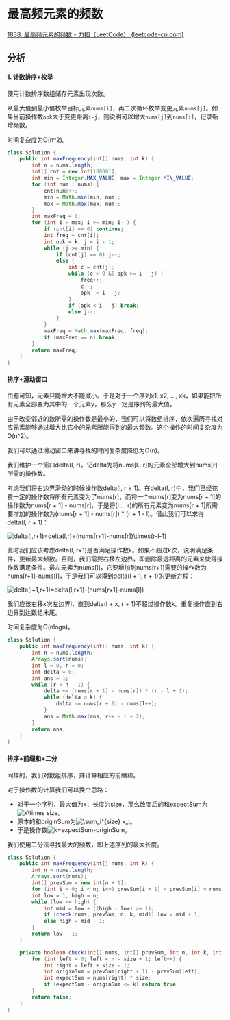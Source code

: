 # 最高频元素的频数

[1838. 最高频元素的频数 - 力扣（LeetCode） (leetcode-cn.com)](https://leetcode-cn.com/problems/frequency-of-the-most-frequent-element/)

## 分析

#### 1. 计数排序+枚举

使用计数排序数组储存元素出现次数。

从最大值到最小值枚举目标元素`nums[i]`，再二次循环枚举变更元素`nums[j]`。如果当前操作数`opk`大于变更距离`i-j`，则说明可以增大`nums[j]`到`nums[i]`，记录新增频数。

时间复杂度为O(n^2)。

```java
class Solution {
    public int maxFrequency(int[] nums, int k) {
        int n = nums.length;
        int[] cnt = new int[100001];
        int min = Integer.MAX_VALUE, max = Integer.MIN_VALUE;
        for (int num : nums) {
            cnt[num]++;
            min = Math.min(min, num);
            max = Math.max(max, num);
        }
        int maxFreq = 0;
        for (int i = max; i >= min; i--) {
            if (cnt[i] == 0) continue;
            int freq = cnt[i];
            int opk = k, j = i - 1;
            while (j >= min) {
                if (cnt[j] == 0) j--;
                else {
                    int c = cnt[j];
                    while (c > 0 && opk >= i - j) {
                        freq++;
                        c--;
                        opk -= i - j;
                    }
                    if (opk < i - j) break;
                    else j--;
                }
            }
            maxFreq = Math.max(maxFreq, freq);
            if (maxFreq == n) break;
        }
        return maxFreq;
    }
}
```

#### 排序+滑动窗口

由题可知，元素只能增大不能减小。于是对于一个序列x1, x2, ..., xk，如果能把所有元素全部变为其中的一个元素y，那么y一定是序列的最大值。

由于改变邻近的数所需的操作数是最小的，我们可以将数组排序，依次遍历寻找对应元素能够通过增大比它小的元素所能得到的最大频数。这个操作的时间复杂度为O(n^2)。

我们可以通过滑动窗口来讲寻找的时间复杂度降低为O(n)。

我们维护一个窗口delta(l, r)，记delta为将nums[l...r]的元素全部增大到nums[r]所需的操作数。

考虑我们将右边界滑动的时候操作数delta(l, r + 1)。在delta(l, r)中，我们已经花费一定的操作数将所有元素变为了nums[r]，而将一个nums[r]变为nums[r + 1]的操作数为nums[r + 1] - nums[r]，于是将(l ... r)的所有元素变为nums[r + 1]所需要增加的操作数为(nums[r + 1] - nums[r]) \* (r + 1 - l)。借此我们可以求得delta(l, r + 1)：

<img src="https://latex.codecogs.com/svg.image?delta(l,r&plus;1)=delta(l,r)&plus;(nums[r&plus;1]-nums[r])\times(r-l-1)" title="delta(l,r+1)=delta(l,r)+(nums[r+1]-nums[r])\times(r-l-1)" />

此时我们应该考虑delta(l, r+1)是否满足操作数k。如果不超过k次，说明满足条件，更新最大频数。否则，我们需要右移左边界，即删除最远距离的元素来使得操作数满足条件。最左元素为nums[l]，它要增加到nums[r+1]需要的操作数为nums[r+1]-nums[l]，于是我们可以得到delta(l + 1, r + 1)的更新方程：

<img src="https://latex.codecogs.com/svg.image?delta(l&plus;1,r&plus;1)=delta(l,r&plus;1)-(nums[r&plus;1]-nums[l])" title="delta(l+1,r+1)=delta(l,r+1)-(nums[r+1]-nums[l])" />

我们应该右移x次左边界l，直到delta(l + x, r + 1)不超过操作数k。重复操作直到右边界到达数组末尾。

时间复杂度为O(nlogn)。

```java
class Solution {
    public int maxFrequency(int[] nums, int k) {
        int n = nums.length;
        Arrays.sort(nums);
        int l = 0, r = 0;
        int delta = 0;
        int ans = 1;
        while (r < n - 1) {
            delta += (nums[r + 1] - nums[r]) * (r - l + 1);
            while (delta > k) {
                delta -= nums[r + 1] - nums[l++];
            }
            ans = Math.max(ans, r++ - l + 2);
        }
        return ans;
    }
}
```

#### 排序+前缀和+二分

同样的，我们对数组排序，并计算相应的前缀和。

对于操作数的计算我们可以换个思路：

*   对于一个序列，最大值为x，长度为size，那么改变后的和expectSum为<img src="https://latex.codecogs.com/svg.image?x\times&space;size" title="x\times size" />。
*   原本的和originSum为<img src="https://latex.codecogs.com/svg.image?\sum_i^{size}&space;x_i" title="\sum_i^{size} x_i" />。
*   于是操作数<img src="https://latex.codecogs.com/svg.image?k=expectSum-originSum" title="k=expectSum-originSum" />。

我们使用二分法寻找最大的频数，即上述序列的最大长度。

```java
class Solution {
    public int maxFrequency(int[] nums, int k) {
        int n = nums.length;
        Arrays.sort(nums);
        int[] prevSum = new int[n + 1];
        for (int i = 0; i < n; i++) prevSum[i + 1] = prevSum[i] + nums[i];
        int low = 1, high = n;
        while (low <= high) {
            int mid = low + ((high - low) >> 1);
            if (check(nums, prevSum, n, k, mid)) low = mid + 1;
            else high = mid - 1;
        }
        return low - 1;
    }

    private boolean check(int[] nums, int[] prevSum, int n, int k, int size) {
        for (int left = 0; left < n - size + 1; left++) {
            int right = left + size - 1;
            int originSum = prevSum[right + 1] - prevSum[left];
            int expectSum = nums[right] * size;
            if (expectSum - originSum <= k) return true;
        }
        return false;
    }
}
```

